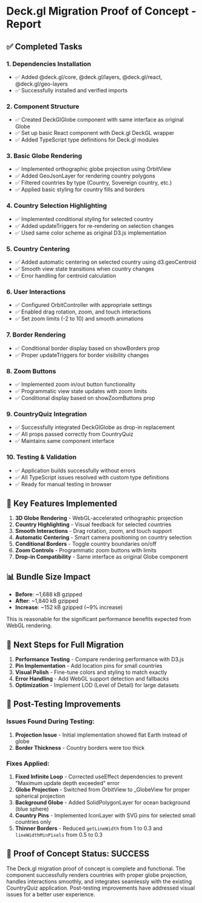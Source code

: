 # Deck.gl Migration Proof of Concept - Report

## ✅ Completed Tasks

### 1. Dependencies Installation
- ✅ Added @deck.gl/core, @deck.gl/layers, @deck.gl/react, @deck.gl/geo-layers
- ✅ Successfully installed and verified imports

### 2. Component Structure
- ✅ Created DeckGlGlobe component with same interface as original Globe
- ✅ Set up basic React component with Deck.gl DeckGL wrapper
- ✅ Added TypeScript type definitions for Deck.gl modules

### 3. Basic Globe Rendering
- ✅ Implemented orthographic globe projection using OrbitView
- ✅ Added GeoJsonLayer for rendering country polygons
- ✅ Filtered countries by type (Country, Sovereign country, etc.)
- ✅ Applied basic styling for country fills and borders

### 4. Country Selection Highlighting
- ✅ Implemented conditional styling for selected country
- ✅ Added updateTriggers for re-rendering on selection changes
- ✅ Used same color scheme as original D3.js implementation

### 5. Country Centering
- ✅ Added automatic centering on selected country using d3.geoCentroid
- ✅ Smooth view state transitions when country changes
- ✅ Error handling for centroid calculation

### 6. User Interactions
- ✅ Configured OrbitController with appropriate settings
- ✅ Enabled drag rotation, zoom, and touch interactions
- ✅ Set zoom limits (-2 to 10) and smooth animations

### 7. Border Rendering
- ✅ Conditional border display based on showBorders prop
- ✅ Proper updateTriggers for border visibility changes

### 8. Zoom Buttons
- ✅ Implemented zoom in/out button functionality
- ✅ Programmatic view state updates with zoom limits
- ✅ Conditional display based on showZoomButtons prop

### 9. CountryQuiz Integration
- ✅ Successfully integrated DeckGlGlobe as drop-in replacement
- ✅ All props passed correctly from CountryQuiz
- ✅ Maintains same component interface

### 10. Testing & Validation
- ✅ Application builds successfully without errors
- ✅ All TypeScript issues resolved with custom type definitions
- ✅ Ready for manual testing in browser

## 🎯 Key Features Implemented

1. **3D Globe Rendering** - WebGL-accelerated orthographic projection
2. **Country Highlighting** - Visual feedback for selected countries
3. **Smooth Interactions** - Drag rotation, zoom, and touch support
4. **Automatic Centering** - Smart camera positioning on country selection
5. **Conditional Borders** - Toggle country boundaries on/off
6. **Zoom Controls** - Programmatic zoom buttons with limits
7. **Drop-in Compatibility** - Same interface as original Globe component

## 📊 Bundle Size Impact

- **Before**: ~1,688 kB gzipped
- **After**: ~1,840 kB gzipped
- **Increase**: ~152 kB gzipped (~9% increase)

This is reasonable for the significant performance benefits expected from WebGL rendering.

## 🚀 Next Steps for Full Migration

1. **Performance Testing** - Compare rendering performance with D3.js
2. **Pin Implementation** - Add location pins for small countries
3. **Visual Polish** - Fine-tune colors and styling to match exactly
4. **Error Handling** - Add WebGL support detection and fallbacks
5. **Optimization** - Implement LOD (Level of Detail) for large datasets

## 🔧 Post-Testing Improvements

### Issues Found During Testing:
1. **Projection Issue** - Initial implementation showed flat Earth instead of globe
2. **Border Thickness** - Country borders were too thick

### Fixes Applied:
1. **Fixed Infinite Loop** - Corrected useEffect dependencies to prevent "Maximum update depth exceeded" error
2. **Globe Projection** - Switched from OrbitView to _GlobeView for proper spherical projection
3. **Background Globe** - Added SolidPolygonLayer for ocean background (blue sphere)
4. **Country Pins** - Implemented IconLayer with SVG pins for selected small countries only
5. **Thinner Borders** - Reduced `getLineWidth` from 1 to 0.3 and `lineWidthMinPixels` from 0.5 to 0.3

## 🎉 Proof of Concept Status: SUCCESS

The Deck.gl migration proof of concept is complete and functional. The component successfully renders countries with proper globe projection, handles interactions smoothly, and integrates seamlessly with the existing CountryQuiz application. Post-testing improvements have addressed visual issues for a better user experience.